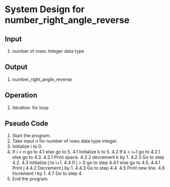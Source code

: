# System Design for number_right_angle_reverse

## Input
1. number of rows: Integer data type

## Output
1. number_right_angle_reverse

## Operation
1. Iteration: for loop

## Pseudo Code
1. Start the program.
2. Take input n for number of rows data type integer.
3. Initialize i to 0.
4. If i < n go to 4.1 else go to 5.
    4.1 Initialize k to 5.
    4.2 If k > i+1 go to 4.2.1 else go to 4.3.
        4.2.1 Print space.
        4.2.2 decrement k by 1.
        4.2.3 Go to step 4.2.
    4.3 Initialize j to i+1.
    4.4 If j > 0 go to step 4.4.1 else go to 4.5.
        4.4.1 Print j
        4.4.2 Decrement j by 1.
        4.4.3 Go to step 4.4.
    4.5 Print new line.
    4.6 Increment i by 1.
    4.7 Go to step 4.
5. End the program.
